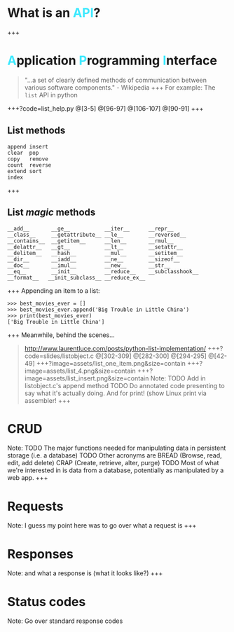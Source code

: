 # What is an <span style='color: #3DE9FE'>API</span>?

+++
# <span style='color: #3DE9FE'>A</span>pplication <span style='color: #3DE9FE'>P</span>rogramming <span style='color: #3DE9FE'>I</span>nterface

> "...a set of clearly defined methods of communication between various software components." - Wikipedia
+++
For example:
The `list` API in python

+++?code=list_help.py
@[3-5]
@[96-97]
@[106-107]
@[90-91]
+++
## List methods
```shell
append insert
clear  pop
copy   remove
count  reverse
extend sort
index
```

+++
## List *magic* methods
```shell
__add__       __ge__           __iter__      __repr__
__class__     __getattribute__ __le__        __reversed__
__contains__  __getitem__      __len__       __rmul__
__delattr__   __gt__           __lt__        __setattr__
__delitem__   __hash__         __mul__       __setitem__
__dir__       __iadd__         __ne__        __sizeof__
__doc__       __imul__         __new__       __str__
__eq__        __init__         __reduce__    __subclasshook__
__format__   __init_subclass__ __reduce_ex__
```

+++
Appending an item to a list:
```shell
>>> best_movies_ever = []
>>> best_movies_ever.append('Big Trouble in Little China')
>>> print(best_movies_ever)
['Big Trouble in Little China']
```
+++
Meanwhile, behind the scenes...

> http://www.laurentluce.com/posts/python-list-implementation/
+++?code=slides/listobject.c
@[302-309]
@[282-300]
@[294-295]
@[42-49]
+++?image=assets/list_one_item.png&size=contain
+++?image=assets/list_4.png&size=contain
+++?image=assets/list_insert.png&size=contain
Note:
TODO Add in listobject.c's append method
TODO Do annotated code presenting to say what it's actually doing.
And for print! (show Linux print via assembler!
+++

# CRUD
Note:
TODO The major functions needed for manipulating data in persistent storage (i.e. a database)
TODO Other acronyms are BREAD (Browse, read, edit, add delete) CRAP (Create, retrieve, alter, purge)
TODO Most of what we're interested in is data from a database, potentially as manipulated by a web app.
+++
# Requests
Note:
I guess my point here was to go over what a request is
+++
# Responses
Note:
and what a response is (what it looks like?)
+++
# Status codes
Note:
Go over standard response codes
